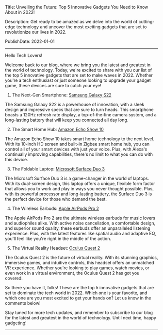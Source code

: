  Title: Unveiling the Future: Top 5 Innovative Gadgets You Need to Know About in 2022!

Description: Get ready to be amazed as we delve into the world of cutting-edge technology and uncover the most exciting gadgets that are set to revolutionize our lives in 2022.

PublishDate: 2022-01-01

---

Hello Tech Lovers!

Welcome back to our blog, where we bring you the latest and greatest in the world of technology. Today, we're excited to share with you our list of the top 5 innovative gadgets that are set to make waves in 2022. Whether you're a tech enthusiast or just someone looking to upgrade your gadget game, these devices are sure to catch your eye!

1. The Next-Gen Smartphone: [Samsung Galaxy S22](https://amzn.to/38zQX4u)

The Samsung Galaxy S22 is a powerhouse of innovation, with a sleek design and impressive specs that are sure to turn heads. This smartphone boasts a 120Hz refresh rate display, a top-of-the-line camera system, and a long-lasting battery that will keep you connected all day long.

2. The Smart Home Hub: [Amazon Echo Show 10](https://amzn.to/35TNJ19)

The Amazon Echo Show 10 takes smart home technology to the next level. With its 10-inch HD screen and built-in Zigbee smart home hub, you can control all of your smart devices with just your voice. Plus, with Alexa's continually improving capabilities, there's no limit to what you can do with this device.

3. The Foldable Laptop: [Microsoft Surface Duo 3](https://amzn.to/38zZS7J)

The Microsoft Surface Duo 3 is a game-changer in the world of laptops. With its dual-screen design, this laptop offers a unique, flexible form factor that allows you to work and play in ways you never thought possible. Plus, with its powerful processor and long-lasting battery, the Surface Duo 3 is the perfect device for those who demand the best.

4. The Wireless Earbuds: [Apple AirPods Pro 2](https://amzn.to/38zR5Nj)

The Apple AirPods Pro 2 are the ultimate wireless earbuds for music lovers and audiophiles alike. With active noise cancellation, a comfortable design, and superior sound quality, these earbuds offer an unparalleled listening experience. Plus, with the latest features like spatial audio and adaptive EQ, you'll feel like you're right in the middle of the action.

5. The Virtual Reality Headset: [Oculus Quest 2](https://amzn.to/38zQW5r)

The Oculus Quest 2 is the future of virtual reality. With its stunning graphics, immersive games, and intuitive controls, this headset offers an unmatched VR experience. Whether you're looking to play games, watch movies, or even work in a virtual environment, the Oculus Quest 2 has got you covered.

So there you have it, folks! These are the top 5 innovative gadgets that are set to dominate the tech world in 2022. Which one is your favorite, and which one are you most excited to get your hands on? Let us know in the comments below!

Stay tuned for more tech updates, and remember to subscribe to our blog for the latest and greatest in the world of technology. Until next time, happy gadgeting!

---